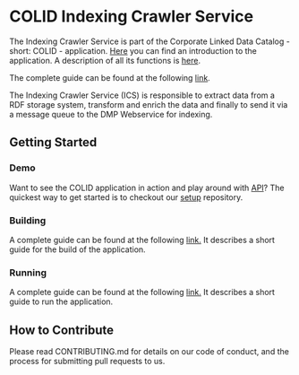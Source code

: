 # COLID Indexing Crawler Service

The Indexing Crawler Service is part of the Corporate Linked Data Catalog - short: COLID - application.
[Here](https://colid.pages.gitlab.bayer.com/docs/tech/#/?id=introduction) you can find an introduction to the application.
A description of all its functions is [here](https://colid.pages.gitlab.bayer.com/docs/tech/#/functional-specification).

The complete guide can be found at the following [link](https://bayer-group.github.io/colid-documentation).

The Indexing Crawler Service (ICS) is responsible to extract data from a RDF storage system, transform and enrich the data and finally to send it via a message queue to the DMP Webservice for indexing.

## Getting Started

### Demo

Want to see the COLID application in action and play around with [API](https://bayer-group.github.io/colid-documentation/)? The quickest way to get started is to checkout our [setup](https://github.com/Bayer-Group/COLID-Setup) repository. 

### Building

A complete guide can be found at the following [link.](https://bayer-group.github.io/colid-documentation/) It describes a short guide for the build of the application.

### Running

A complete guide can be found at the following [link.](https://bayer-group.github.io/colid-documentation/) It describes a short guide to run the application.

## How to Contribute

Please read CONTRIBUTING.md for details on our code of conduct, and the process for submitting pull requests to us.
